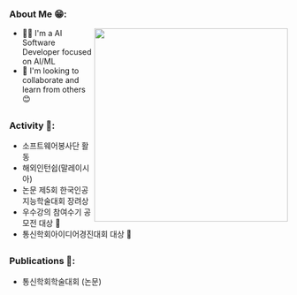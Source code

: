 ### About Me 😁:
<img src="https://github.com/user-attachments/assets/4460422e-cfb8-4fd9-99b4-3fc2c666ecc8" align="right" width="350">

- 👩‍💻 I'm a AI Software Developer focused on AI/ML  
- 🤝 I'm looking to collaborate and learn from others 😊

<a></a>
---

### Activity 🌟:

- 소프트웨어봉사단 활동  
- 해외인턴쉽(말레이시아)  
- 논문 제5회 한국인공지능학술대회 장려상  
- 우수강의 참여수기 공모전 대상 🥇  
- 통신학회아이디어경진대회 대상 🥇  

<a></a>
---

### Publications 📄:

- 통신학회학술대회 (논문)  
